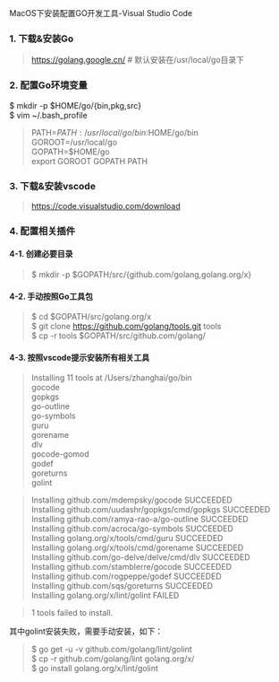 MacOS下安装配置GO开发工具-Visual Studio Code

### 1. 下载&安装Go  

> https://golang.google.cn/     # 默认安装在/usr/local/go目录下

### 2. 配置Go环境变量
$ mkdir -p $HOME/go/{bin,pkg,src}  
$ vim ~/.bash_profile   
> PATH=$PATH:/usr/local/go/bin:$HOME/go/bin  
> GOROOT=/usr/local/go  
> GOPATH=$HOME/go  
> export GOROOT GOPATH PATH  

### 3. 下载&安装vscode

> https://code.visualstudio.com/download

### 4. 配置相关插件  

#### 4-1. 创建必要目录  

> $ mkdir -p $GOPATH/src/{github.com/golang,golang.org/x}  

#### 4-2. 手动按照Go工具包
> $ cd $GOPATH/src/golang.org/x  
> $ git clone https://github.com/golang/tools.git tools   
> $ cp -r tools $GOPATH/src/github.com/golang/  

#### 4-3. 按照vscode提示安装所有相关工具

>Installing 11 tools at /Users/zhanghai/go/bin  
  gocode  
  gopkgs  
  go-outline  
  go-symbols  
  guru  
  gorename  
  dlv  
  gocode-gomod  
  godef  
  goreturns  
  golint  

>Installing github.com/mdempsky/gocode SUCCEEDED  
Installing github.com/uudashr/gopkgs/cmd/gopkgs SUCCEEDED  
Installing github.com/ramya-rao-a/go-outline SUCCEEDED  
Installing github.com/acroca/go-symbols SUCCEEDED  
Installing golang.org/x/tools/cmd/guru SUCCEEDED  
Installing golang.org/x/tools/cmd/gorename SUCCEEDED  
Installing github.com/go-delve/delve/cmd/dlv SUCCEEDED  
Installing github.com/stamblerre/gocode SUCCEEDED  
Installing github.com/rogpeppe/godef SUCCEEDED  
Installing github.com/sqs/goreturns SUCCEEDED  
Installing golang.org/x/lint/golint FAILED  

>1 tools failed to install.  

其中golint安装失败，需要手动安装，如下：  
> $ go get -u -v github.com/golang/lint/golint  
> $ cp -r github.com/golang/lint golang.org/x/  
> $ go install golang.org/x/lint/golint
